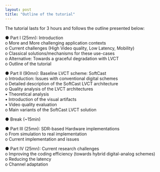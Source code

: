 ```yaml
---
layout: post
title: "Outline of the tutorial"
---
```


The tutorial lasts for 3 hours and follows the outline presented below:

● Part I (25mn): Introduction <br>
o More and More challenging application contexts <br>
o Current challenges (High Video quality, Low Latency, Mobility) <br>
o Classical solutions/mechanisms for these use-cases <br>
o Alternative: Towards a graceful degradation with LVCT <br>
o Outline of the tutorial 

● Part II (90mn): Baseline LVCT scheme: SoftCast <br>
o Introduction: Issues with conventional digital schemes <br>
o Detailed description of the SoftCast LVCT architecture <br>
o Quality analysis of the LVCT architectures <br>
  ▪ Theoretical analysis <br>
  ▪ Introduction of the visual artifacts <br>
  ▪ Video quality evaluation <br>
o Main variants of the SoftCast LVCT solution

● Break (~15min)

● Part III (25mn): SDR-based Hardware implementations <br>
o From simulation to real implementation <br>
o Current implementation and issues

● Part IV (25mn): Current research challenges <br>
o Improving the coding efficiency (towards hybrid digital-analog schemes) <br>
o Reducing the latency <br>
o Channel adaptation 

